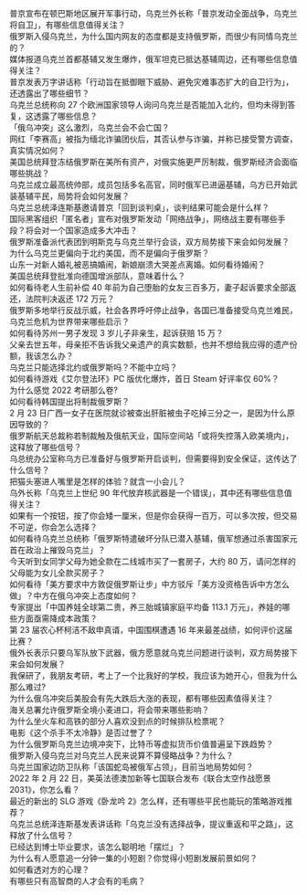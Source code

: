 普京宣布在顿巴斯地区展开军事行动，乌克兰外长称「普京发动全面战争，乌克兰将自卫」，有哪些信息值得关注？  
俄罗斯入侵乌克兰，为什么国内网友的态度都是支持俄罗斯，而很少有同情乌克兰的？  
媒体报道乌克兰首都基辅又发生爆炸，俄军坦克已抵达基辅周边，还有哪些信息值得关注？  
普京发表万字讲话称「行动旨在抵御眼下威胁、避免灾难事态扩大的自卫行为」，还透露出了哪些细节？  
乌克兰总统称向 27 个欧洲国家领导人询问乌克兰是否能加入北约，但均未得到答复，这透露了哪些信息？  
「俄乌冲突」这么激烈，乌克兰会不会亡国？  
网红「李赛高」被指为缅北诈骗团伙后，其否认参与诈骗，并称已接受警方调查，真实情况如何？  
美国总统拜登冻结俄罗斯在美所有资产，对俄实施更严厉制裁，俄罗斯经济会面临哪些挑战？  
乌克兰成立最高统帅部，成员包括多名高官，同时俄军已进逼基辅，乌方已开始武装基辅平民，局势将会如何发展？  
乌克兰总统泽连斯基邀请普京「回到谈判桌」，谈判结果可能会是什么样？  
国际黑客组织「匿名者」宣布对俄罗斯发动「网络战争」，网络战主要有哪些手段？将会对一个国家造成多大冲击？  
俄罗斯准备派代表团到明斯克与乌克兰举行会谈，双方局势接下来会如何发展？  
为什么乌克兰更偏向于北约美国，而不是偏向于俄罗斯？  
山东一对新人婚礼被恶搞婚闹，新娘崩溃大哭差点离婚。如何看待婚闹？  
美国总统拜登批准向德国增派部队，意味着什么？  
如何看待老人生前补偿 40 年前为自己堕胎的女友三百多万，妻子起诉要求全部返还，法院判决返还 172 万元？  
俄罗斯多地举行反战示威，社会各界呼吁停止战争，各国已准备接受乌克兰难民，乌克兰危机为世界带来哪些启示？  
如何看待苏州一男子发现 3 岁儿子非亲生，起诉获赔 15 万？  
父亲去世五年，母亲拒不告诉我父亲遗产的真实数额，也并不想给我应得的遗产份额，我该怎么办？  
乌克兰只能选择北约或俄罗斯吗？不能中立吗？  
如何看待游戏《艾尔登法环》PC 版优化爆炸，首日 Steam 好评率仅 60%？  
为什么感觉 2022 考研那么卷?  
如何看待韩国提出将制裁俄罗斯？  
2 月 23 日广西一女子在医院就诊被查出肝脏被虫子吃掉三分之一，是因为什么原因导致的？  
俄罗斯航天总裁称若制裁触及俄航天业，国际空间站「或将失控落入欧美境内」，这释放了哪些信号？  
乌总统办公室称乌方已准备好与俄罗斯开启谈判，但需要得到安全保证，这传达了什么信号？  
把猫头塞进人嘴里是怎样的体验？就含一小会儿？  
乌外长称「乌克兰上世纪 90 年代放弃核武器是一个错误」，其中还有哪些信息值得关注？  
如果有一个按钮，按了你会矮一厘米，但是你会获得一百万，可以多次按，但交易不可逆，你会怎么选择？  
如何看待乌克兰总统称「俄罗斯特遣破坏分队已潜入基辅，俄军想通过杀害国家元首在政治上摧毁乌克兰」？  
今天听到女同学父母为她全款在二线城市买了一套房子，大约 80 万，请问怎样的父母能为女儿全款买房子？  
如何看待「美方要求中方敦促俄罗斯让步」中方驳斥「美方没资格告诉中方怎么做」？中方在俄乌冲突上态度如何？  
专家提出「中国养娃全球第二贵，养三胎城镇家庭平均备 113.1 万元」，养娃的哪些方面亟需降成本政策？  
第 23 届农心杯柯洁不敌申真谞，中国围棋遭遇 16 年来最差战绩，如何评价这届比赛？  
俄外长表示只要乌军队放下武器，俄方愿意就乌克兰问题进行谈判，双方局势接下来会如何发展？  
我保研了，我朋友考研，考上了一个比我好的学校，我应该为她开心，但我为什么那么难过?  
为什么俄乌冲突后美股会有先大跌后大涨的表现，都有哪些因素值得关注？  
海关总署允许俄罗斯全境小麦进口，将会带来哪些影响？  
为什么坐火车和高铁的部分人喜欢没到点的时候排队检票呢？  
电影《这个杀手不太冷静》是否过誉了？  
为什么俄罗斯乌克兰边境冲突下，比特币等虚拟货币价值普遍呈下跌趋势？  
俄罗斯入侵乌克兰对乌克兰人民来说算不算侵略战争？为什么？  
乌克兰国家边防卫队称「该国蛇岛被俄军占领」，目前当地局势如何？  
2022 年 2 月 22 日，美英法德澳加新等七国联合发布《联合太空作战愿景 2031》，你怎么看？  
最近的新出的 SLG 游戏《卧龙吟 2》怎么样，还有哪些平民也能玩的策略游戏推荐？  
乌克兰总统泽连斯基发表讲话称「乌克兰没有选择战争，提议重返和平之路」，这释放了什么信号？  
已经达到博士毕业要求，该怎么聪明地「摆烂」？  
为什么有人愿意追一分钟一集的小短剧？你觉得小短剧发展前景如何？  
如何看透对方的心理？  
有哪些只有高智商的人才会有的毛病？  

